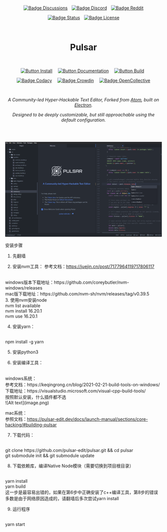 
<br>

<div align = center>

[![Badge Discussions]][Discussions]  
[![Badge Discord]][Discord]  
[![Badge Reddit]][Reddit]

[![Badge Status]][Status]  
[![Badge License]][License]

<br>

# Pulsar

<br>

[![Button Install]][Install]   
[![Button Documentation]][Documentation]   
[![Button Build]][Build] 

[![Badge Codacy]][Codacy]   
[![Badge Crowdin]][Crowdin]   
[![Badge OpenCollective]][OpenCollective]

<br>

*A Community-led Hyper-Hackable Text Editor,*
*Forked from [Atom], built on [Electron].*

*Designed to be deeply customizable, but still*
*approachable using the default configuration.*


<br>
<br>

[![Preview]][#]

</div>

<!---------------------------{ Links }--------------------------->

[OpenCollective]: https://opencollective.com/pulsar-edit
[Discussions]: https://github.com/orgs/pulsar-edit/discussions
[Electron]: https://github.com/electron/electron
[Atom]: https://github.blog/2022-06-08-sunsetting-atom/
[Discord]: https://discord.gg/7aEbB9dGRT 'Join the Pulsar Discord today!'
[Crowdin]: https://crowdin.pulsar-edit.dev
[Status]: https://cirrus-ci.com/github/pulsar-edit/pulsar/master
[Codacy]: https://app.codacy.com/gh/pulsar-edit/pulsar
[Reddit]: https://www.reddit.com/r/pulsaredit/

[#]: #


<!---------------------------{ Documents }--------------------------->

[Documentation]: https://pulsar-edit.dev/docs/ 'Information how to use & work with Pulsar.'
[Install]: https://pulsar-edit.dev/docs/launch-manual/sections/getting-started/#installing-pulsar 'How to install Pulsar on your system.'
[Build]: https://pulsar-edit.dev/docs/launch-manual/sections/core-hacking/#building-pulsar 'Instructions on how to build Pulsar by yourself.'

[License]: LICENSE.md


<!---------------------------{ Images }--------------------------->

[Preview]: resources/readme.png 'Preview of the editor.'


<!---------------------------{ Badges }--------------------------->

[Badge OpenCollective]: https://opencollective.com/pulsar-edit/tiers/badge.svg
[Badge Discussions]: https://img.shields.io/github/discussions/pulsar-edit/.github?style=for-the-badge&labelColor=78af9f&color=5a8377
[Badge Upstream]: https://img.shields.io/badge/Upstream_Status-Sunset-966227.svg?style=for-the-badge&labelColor=c38033
[Badge Discord]: https://img.shields.io/badge/Discord-4b7494.svg?style=for-the-badge&labelColor=6399c4&logoColor=white&logo=Discord
[Badge License]: https://img.shields.io/badge/License-MIT-ac7f31.svg?style=for-the-badge&labelColor=e5ab42
[Badge Crowdin]: https://badges.crowdin.net/pulsar-edit/localized.svg
[Badge Codacy]: https://app.codacy.com/project/badge/Grade/24873ecb93dc4c1d865202ce5b24efc1
[Badge Reddit]: https://img.shields.io/reddit/subreddit-subscribers/pulsaredit?style=for-the-badge&label=Reddit&logoColor=white&logo=Reddit&labelColor=e05d44&color=b14835
[Badge Status]: https://img.shields.io/cirrus/github/pulsar-edit/pulsar?style=for-the-badge&labelColor=c77b7f&label=Build%20Status&color=8d575a


<!--------------------------{ Buttons }--------------------------->

[Button Documentation]: https://img.shields.io/badge/Documentation-6399c4?style=for-the-badge&logoColor=white&logo=GitBook
[Button Install]: https://img.shields.io/badge/Install-78af9f?style=for-the-badge&logoColor=white&logo=DocuSign
[Button Build]: https://img.shields.io/badge/Building-e5ab42?style=for-the-badge&logoColor=white&logo=GNUBash


安装步骤

1. 先翻墙

2. 安装nvm工具：
参考文档：https://juejin.cn/post/7177964119717806117
<br>
windows版本下载地址：https://github.com/coreybutler/nvm-windows/releases
<br>
mac版下载地址：https://github.com/nvm-sh/nvm/releases/tag/v0.39.5
<br>
3. 使用nvm安装node
<br>
nvm list available
<br>
nvm install 16.20.1
<br>
nvm use 16.20.1

4. 安装yarn：
<br>
npm install -g yarn

5. 安装python3

6. 安装编译工具：
<br>
windows系统：
<br>
参考文档：https://keqingrong.cn/blog/2021-02-21-build-tools-on-windows/
<br>
下载地址：https://visualstudio.microsoft.com/visual-cpp-build-tools/
<br>
按照默认安装，什么插件都不选
<br>
![Alt text](image.png)

mac系统：
<br>
参照文档：https://pulsar-edit.dev/docs/launch-manual/sections/core-hacking/#building-pulsar

7. 下载代码：
<br>
git clone https://github.com/pulsar-edit/pulsar.git && cd pulsar
<br>
git submodule init && git submodule update

8. 下载依赖库，编译Native Node模块（需要切换到项目根目录）
<br>
yarn install
<br>
yarn build
<br>
这一步是最容易出错的，如果在第6步中正确安装了c++编译工具，第8步的错误多数是由于网络原因造成的，请翻墙后多次尝试yarn install

9. 运行程序
<br>
yarn start